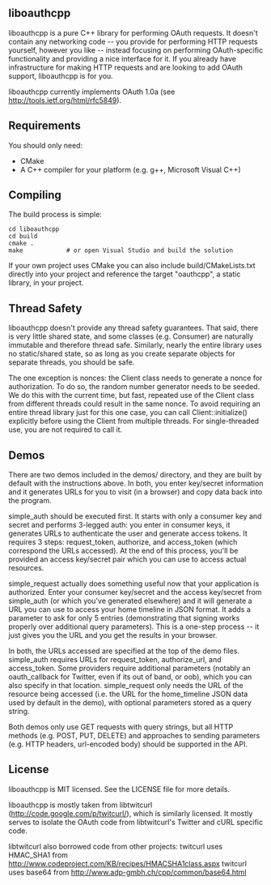liboauthcpp
-----------

liboauthcpp is a pure C++ library for performing OAuth requests. It
doesn't contain any networking code -- you provide for performing HTTP
requests yourself, however you like -- instead focusing on performing
OAuth-specific functionality and providing a nice interface for it.
If you already have infrastructure for making HTTP requests and are
looking to add OAuth support, liboauthcpp is for you.

liboauthcpp currently implements OAuth 1.0a (see
http://tools.ietf.org/html/rfc5849).

Requirements
------------

You should only need:

 * CMake
 * A C++ compiler for your platform (e.g. g++, Microsoft Visual C++)

Compiling
---------

The build process is simple:

    cd liboauthcpp
    cd build
    cmake .
    make            # or open Visual Studio and build the solution

If your own project uses CMake you can also include
build/CMakeLists.txt directly into your project and reference the
target "oauthcpp", a static library, in your project.

Thread Safety
-------------

liboauthcpp doesn't provide any thread safety guarantees. That said, there is
very little shared state, and some classes (e.g. Consumer) are naturally
immutable and therefore thread safe. Similarly, nearly the entire library uses
no static/shared state, so as long as you create separate objects for separate
threads, you should be safe.

The one exception is nonces: the Client class needs to generate a nonce for
authorization. To do so, the random number generator needs to be seeded. We do
this with the current time, but fast, repeated use of the Client class from
different threads could result in the same nonce. To avoid requiring an entire
thread library just for this one case, you can call Client::initialize()
explicitly before using the Client from multiple threads. For single-threaded
use, you are not required to call it.

Demos
-----
There are two demos included in the demos/ directory, and they are built by
default with the instructions above. In both, you enter key/secret information
and it generates URLs for you to visit (in a browser) and copy data back into
the program.

simple_auth should be executed first. It starts with only a consumer key and
secret and performs 3-legged auth: you enter in consumer keys, it generates URLs
to authenticate the user and generate access tokens. It requires 3 steps:
request_token, authorize, and access_token (which correspond the URLs
accessed). At the end of this process, you'll be provided an access key/secret
pair which you can use to access actual resources.

simple_request actually does something useful now that your application is
authorized. Enter your consumer key/secret and the access key/secret from
simple_auth (or which you've generated elsewhere) and it will generate a URL you
can use to access your home timeline in JSON format. It adds a parameter to ask
for only 5 entries (demonstrating that signing works properly over additional
query parameters). This is a one-step process -- it just gives you the URL and
you get the results in your browser.

In both, the URLs accessed are specified at the top of the demo
files. simple_auth requires URLs for request_token, authorize_url, and
access_token. Some providers require additional parameters (notably an
oauth_callback for Twitter, even if its out of band, or oob), which you can also
specify in that location. simple_request only needs the URL of the resource
being accessed (i.e. the URL for the home_timeline JSON data used by default in
the demo), with optional parameters stored as a query string.

Both demos only use GET requests with query strings, but all HTTP methods
(e.g. POST, PUT, DELETE) and approaches to sending parameters (e.g. HTTP
headers, url-encoded body) should be supported in the API.

License
-------

liboauthcpp is MIT licensed. See the LICENSE file for more details.

liboauthcpp is mostly taken from libtwitcurl
(http://code.google.com/p/twitcurl/), which is similarly licensed. It
mostly serves to isolate the OAuth code from libtwitcurl's Twitter and
cURL specific code.

libtwitcurl also borrowed code from other projects:
twitcurl uses HMAC_SHA1 from http://www.codeproject.com/KB/recipes/HMACSHA1class.aspx
twitcurl uses base64 from http://www.adp-gmbh.ch/cpp/common/base64.html
